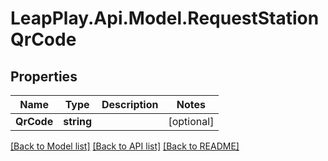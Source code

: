 # LeapPlay.Api.Model.RequestStationQrCode
## Properties

Name | Type | Description | Notes
------------ | ------------- | ------------- | -------------
**QrCode** | **string** |  | [optional] 

[[Back to Model list]](../README.md#documentation-for-models) [[Back to API list]](../README.md#documentation-for-api-endpoints) [[Back to README]](../README.md)


